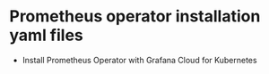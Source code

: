 # Prometheus operator installation yaml files

- Install Prometheus Operator with Grafana Cloud for Kubernetes